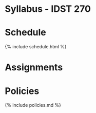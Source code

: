 # Syllabus - IDST 270

# Schedule

{% include schedule.html %}

# Assignments

# Policies

{% include policies.md %}
